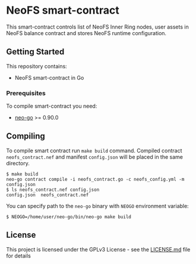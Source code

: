 # NeoFS smart-contract
 
This smart-contract controls list of NeoFS Inner Ring nodes, user assets in 
NeoFS balance contract and stores NeoFS runtime configuration.
 
## Getting Started

This repository contains:

-   NeoFS smart-contract in Go

### Prerequisites

To compile smart-contract you need:

-   [neo-go](https://github.com/nspcc-dev/neo-go) >= 0.90.0

## Compiling

To compile smart contract run `make build` command. Compiled contract
`neofs_contract.nef` and manifest `config.json` will be placed in the same 
directory.

```
$ make build
neo-go contract compile -i neofs_contract.go -c neofs_config.yml -m config.json
$ ls neofs_contract.nef config.json 
config.json  neofs_contract.nef
```

You can specify path to the `neo-go` binary with `NEOGO` environment variable:

```
$ NEOGO=/home/user/neo-go/bin/neo-go make build
```

## License

This project is licensed under the GPLv3 License - see the 
[LICENSE.md](LICENSE.md) file for details
